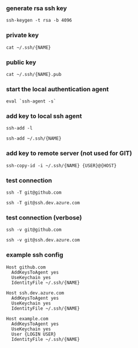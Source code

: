 ### generate rsa ssh key

```ssh-keygen -t rsa -b 4096```

### private key

```cat ~/.ssh/{NAME}```

### public key

```cat ~/.ssh/{NAME}.pub```

### start the local authentication agent
```
eval `ssh-agent -s`
```

### add key to local ssh agent

```ssh-add -l```

```ssh-add ~/.ssh/{NAME}```

### add key to remote server (not used for GIT)

```ssh-copy-id -i ~/.ssh/{NAME} {USER}@{HOST}```

### test connection

```ssh -T git@github.com```

```ssh -T git@ssh.dev.azure.com```

### test connection (verbose)

```ssh -v git@github.com```

```ssh -v git@ssh.dev.azure.com```

### example ssh config

```
Host github.com
  AddKeysToAgent yes
  UseKeychain yes
  IdentityFile ~/.ssh/{NAME}
```

```
Host ssh.dev.azure.com
  AddKeysToAgent yes
  UseKeychain yes
  IdentityFile ~/.ssh/{NAME}
```

```
Host example.com
  AddKeysToAgent yes
  UseKeychain yes
  User {LOGIN USER}
  IdentityFile ~/.ssh/{NAME}
```
